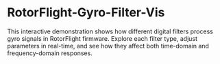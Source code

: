 # RotorFlight-Gyro-Filter-Vis
This interactive demonstration shows how different digital filters process gyro signals in RotorFlight firmware. Explore each filter type, adjust parameters in real-time, and see how they affect both time-domain and frequency-domain responses.

